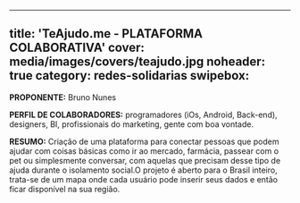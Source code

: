 
---
title: 'TeAjudo.me - PLATAFORMA COLABORATIVA'
cover: media/images/covers/teajudo.jpg
noheader: true
category: redes-solidarias
swipebox: 
---
  
**PROPONENTE:**
Bruno Nunes
  
**PERFIL DE COLABORADORES:** programadores (iOs, Android, Back-end), designers, BI, profissionais do marketing, gente com boa vontade. 
  
**RESUMO:**
Criação de uma plataforma para conectar pessoas que podem ajudar com coisas básicas como ir ao mercado, farmácia, passear com o pet ou simplesmente conversar, com aquelas que precisam desse tipo de ajuda durante o isolamento social.O projeto é aberto para o Brasil inteiro, trata-se de um mapa onde cada usuário pode inserir seus dados e então ficar disponível na sua região.